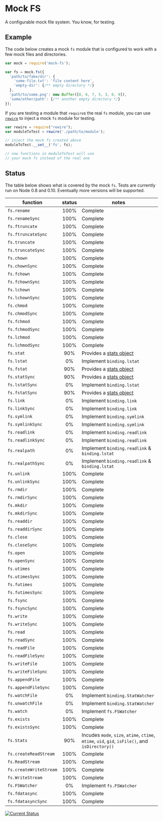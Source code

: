 # Mock FS

A configurable mock file system.  You know, for testing.

## Example

The code below creates a mock `fs` module that is configured to work with a few mock files and directories.

```js
var mock = require('mock-fs');

var fs = mock.fs({
  'path/to/fake/dir': {
    'some-file.txt': 'file content here',
    'empty-dir': {/** empty directory */}
  },
  'path/to/some.png': new Buffer([8, 6, 7, 5, 3, 0, 9]),
  'some/other/path': {/** another empty directory */}
});
```

If you are testing a module that `require`s the real `fs` module, you can use [`rewire`](https://npmjs.org/package/rewire) to inject a mock `fs` module for testing.

```js
var rewire = require("rewire");
var moduleToTest = rewire('./path/to/module');

// inject the mock fs created above
moduleToTest.__set__('fs', fs);

// now functions in moduleToTest will use
// your mock fs instead of the real one
```

## Status

The table below shows what is covered by the mock `fs`.  Tests are currently run on Node 0.8 and 0.10.  Eventually more versions will be supported.

| function               | status | notes    |
|------------------------|:------:|----------|
| `fs.rename`            |   100% | Complete |
| `fs.renameSync`        |   100% | Complete |
| `fs.ftruncate`         |   100% | Complete |
| `fs.ftruncateSync`     |   100% | Complete |
| `fs.truncate`          |   100% | Complete |
| `fs.truncateSync`      |   100% | Complete |
| `fs.chown`             |   100% | Complete |
| `fs.chownSync`         |   100% | Complete |
| `fs.fchown`            |   100% | Complete |
| `fs.fchownSync`        |   100% | Complete |
| `fs.lchown`            |   100% | Complete |
| `fs.lchownSync`        |   100% | Complete |
| `fs.chmod`             |   100% | Complete |
| `fs.chmodSync`         |   100% | Complete |
| `fs.fchmod`            |   100% | Complete |
| `fs.fchmodSync`        |   100% | Complete |
| `fs.lchmod`            |   100% | Complete |
| `fs.lchmodSync`        |   100% | Complete |
| `fs.stat`              |    90% | Provides a [stats object](#Stats) |
| `fs.lstat`             |     0% | Implement `binding.lstat` |
| `fs.fstat`             |    90% | Provides a [stats object](#Stats) |
| `fs.statSync`          |    90% | Provides a [stats object](#Stats) |
| `fs.lstatSync`         |     0% | Implement `binding.lstat` |
| `fs.fstatSync`         |    90% | Provides a [stats object](#Stats) |
| `fs.link`              |     0% | Implement `binding.link` |
| `fs.linkSync`          |     0% | Implement `binding.link` |
| `fs.symlink`           |     0% | Implement `binding.symlink` |
| `fs.symlinkSync`       |     0% | Implement `binding.symlink` |
| `fs.readlink`          |     0% | Implement `binding.readlink` |
| `fs.readlinkSync`      |     0% | Implement `binding.readlink` |
| `fs.realpath`          |     0% | Implement `binding.readlink` & `binding.lstat` |
| `fs.realpathSync`      |     0% | Implement `binding.readlink` & `binding.lstat` |
| `fs.unlink`            |   100% | Complete |
| `fs.unlinkSync`        |   100% | Complete |
| `fs.rmdir`             |   100% | Complete |
| `fs.rmdirSync`         |   100% | Complete |
| `fs.mkdir`             |   100% | Complete |
| `fs.mkdirSync`         |   100% | Complete |
| `fs.readdir`           |   100% | Complete |
| `fs.readdirSync`       |   100% | Complete |
| `fs.close`             |   100% | Complete |
| `fs.closeSync`         |   100% | Complete |
| `fs.open`              |   100% | Complete |
| `fs.openSync`          |   100% | Complete |
| `fs.utimes`            |   100% | Complete |
| `fs.utimesSync`        |   100% | Complete |
| `fs.futimes`           |   100% | Complete |
| `fs.futimesSync`       |   100% | Complete |
| `fs.fsync`             |   100% | Complete |
| `fs.fsyncSync`         |   100% | Complete |
| `fs.write`             |   100% | Complete |
| `fs.writeSync`         |   100% | Complete |
| `fs.read`              |   100% | Complete |
| `fs.readSync`          |   100% | Complete |
| `fs.readFile`          |   100% | Complete |
| `fs.readFileSync`      |   100% | Complete |
| `fs.writeFile`         |   100% | Complete |
| `fs.writeFileSync`     |   100% | Complete |
| `fs.appendFile`        |   100% | Complete |
| `fs.appendFileSync`    |   100% | Complete |
| `fs.watchFile`         |     0% | Implement `binding.StatWatcher` |
| `fs.unwatchFile`       |     0% | Implement `binding.StatWatcher` |
| `fs.watch`             |     0% | Implement `fs.FSWatcher` |
| `fs.exists`            |   100% | Complete |
| `fs.existsSync`        |   100% | Complete |
| `fs.Stats`             |    90% | <a name='Stats'></a>Incudes `mode`, `size`, `atime`, `ctime`, `mtime`, `uid`, `gid`, `isFile()`, and `isDirectory()` |
| `fs.createReadStream`  |   100% | Complete |
| `fs.ReadStream`        |   100% | Complete |
| `fs.createWriteStream` |   100% | Complete |
| `fs.WriteStream`       |   100% | Complete |
| `fs.FSWatcher`         |     0% | Implement `fs.FSWatcher` |
| `fs.fdatasync`         |   100% | Complete |
| `fs.fdatasyncSync`     |   100% | Complete |

[![Current Status](https://secure.travis-ci.org/tschaub/mock-fs.png?branch=master)](https://travis-ci.org/tschaub/mock-fs)
